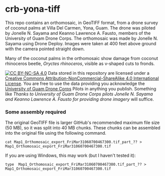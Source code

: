 # crb-yona-tiff

This repo contains an orthomosaic, in GeoTIFF format, from a drone survey of coconut palms at Villa Del Carmen, Yona, Guam. 
The drone was piloted by Jonelle N. Sayama and Keanno Lawrence A. Fausto, members of the University of Guam Drone Corps. The orthomosaic was made by Jonelle N. Sayama using Drone Deploy. Images were taken at 400 feet above ground with the camera pointed straight down.

Many of the coconut palms in the orthomosaic show damage from coconut rhinoceros beetle, *Oryctes rhinoceros*, visible as v-shaped cuts to fronds.  

[![CC BY-NC-SA 4.0][cc-by-nc-sa-shield]][cc-by-nc-sa]
Data stored in this repository are licensed under a [Creative Commons Attribution-NonCommercial-ShareAlike 4.0 International License][cc-by-nc-sa].
You are free to use the data providing you acknowledge the [University of Guam Drone Corps](https://www.uog.edu/nasa-guam-space-grant/uog-drone-corps) Pilots in anything you publish. Something like *Thanks to University of Guam Drone Corps pilots Jonelle N. Sayama and Keanno Lawrence A. Fausto for providing drone imagery* will suffice.

[cc-by-nc-sa]: http://creativecommons.org/licenses/by-nc-sa/4.0/
[cc-by-nc-sa-image]: https://licensebuttons.net/l/by-nc-sa/4.0/88x31.png
[cc-by-nc-sa-shield]: https://img.shields.io/badge/License-CC%20BY--NC--SA%204.0-lightgrey.svg

### Some assembly required

The original GeoTIFF file is larger GitHub's recommended maximum file size (50 MB), so it was split into 40 MB chunks. These chunks can be assembled into the original file using the following command. 

```
cat Map1_Orthomosaic_export_FriMar31060700467300.tif_part_?? > Map1_Orthomosaic_export_FriMar31060700467300.tif
```

If you are using Windows, this may work (but I haven't tested it):
```
type  Map1_Orthomosaic_export_FriMar31060700467300.tif_part_?? > Map1_Orthomosaic_export_FriMar31060700467300.tif  
```
